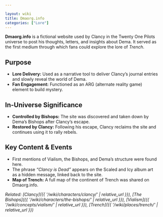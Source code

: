 ```yaml
---

layout: wiki
title: Dmaorg.info
categories: ["Lore"]
---
```

**Dmaorg.info** is a fictional website used by Clancy in the Twenty One Pilots universe to post his thoughts, letters, and insights about Dema. It served as the first medium through which fans could explore the lore of *Trench*.

## <span class="tape-accent-yellow">Purpose</span>

* **Lore Delivery:** Used as a narrative tool to deliver Clancy’s journal entries and slowly reveal the world of Dema.
* **Fan Engagement:** Functioned as an ARG (alternate reality game) element to build mystery.

## <span class="tape-accent-red">In-Universe Significance</span>

* **Controlled by Bishops:** The site was discovered and taken down by Dema’s Bishops after Clancy’s escape.
* **Restored by Clancy:** Following his escape, Clancy reclaims the site and continues using it to rally rebels.

## <span class="tape-accent-yellow">Key Content & Events</span>

* First mentions of Vialism, the Bishops, and Dema’s structure were found here.
* The phrase *“Clancy is Dead”* appears on the Scaled and Icy album art as a hidden message, linked back to the site.
* **Map of Trench:** A full map of the continent of Trench was shared on Dmaorg.info.

*Related: [Clancy]({{ '/wiki/characters/clancy/' | relative_url }}), [The Bishops]({{ '/wiki/characters/the-bishops/' | relative_url }}), [Vialism]({{ '/wiki/concepts/vialism/' | relative_url }}), [Trench]({{ '/wiki/places/trench/' | relative_url }})*
